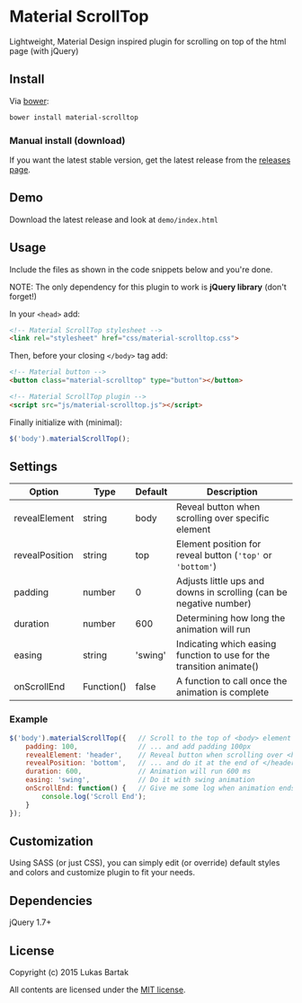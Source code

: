 # Material ScrollTop

Lightweight, Material Design inspired plugin for scrolling on top of the html page (with jQuery)

## Install

Via [bower](https://github.com/bartholomej/material-scrollTop/blob/master/bower.json):
```bash
bower install material-scrolltop
```

### Manual install (download)

If you want the latest stable version, get the latest release from the [releases page](https://github.com/bartholomej/material-scrollTop/releases).

## Demo
Download the latest release and look at `demo/index.html`

## Usage

Include the files as shown in the code snippets below and you're done.

NOTE: The only dependency for this plugin to work is **jQuery library** (don't forget!)

In your `<head>` add:
```html
<!-- Material ScrollTop stylesheet -->
<link rel="stylesheet" href="css/material-scrolltop.css">
```

Then, before your closing `</body>` tag add:
```html
<!-- Material button -->
<button class="material-scrolltop" type="button"></button>

<!-- Material ScrollTop plugin -->
<script src="js/material-scrolltop.js"></script>
```

Finally initialize with (minimal):
```javascript
$('body').materialScrollTop();
```

## Settings

Option | Type | Default | Description
------ | ---- | ------- | -----------
revealElement | string | body | Reveal button when scrolling over specific element
revealPosition | string | top | Element position for reveal button (`'top'` or `'bottom'`)
padding | number  | 0 | Adjusts little ups and downs in scrolling (can be negative number)
duration | number | 600 | Determining how long the animation will run
easing | string | 'swing' | Indicating which easing function to use for the transition animate()
onScrollEnd | Function() | false | A function to call once the animation is complete

### Example

```javascript
$('body').materialScrollTop({   // Scroll to the top of <body> element ...
    padding: 100,               // ... and add padding 100px
    revealElement: 'header',    // Reveal button when scrolling over <header> ...
    revealPosition: 'bottom',   // ... and do it at the end of </header> element
    duration: 600,              // Animation will run 600 ms
    easing: 'swing',            // Do it with swing animation
    onScrollEnd: function() {   // Give me some log when animation ends
        console.log('Scroll End');
    }
});
```

## Customization

Using SASS (or just CSS), you can simply edit (or override) default styles and colors and customize plugin to fit your needs.

## Dependencies

jQuery 1.7+

## License

Copyright (c) 2015 Lukas Bartak

All contents are licensed under the [MIT license].

[MIT license]: LICENSE